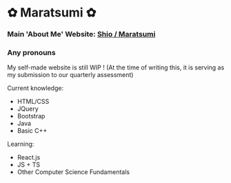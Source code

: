 # ✿ Maratsumi ✿
### Main 'About Me' Website: [Shio / Maratsumi](https://shio-info.carrd.co/)

### Any pronouns

My self-made website is still WIP ! (At the time of writing this, it is serving as my submission to our quarterly assessment)

Current knowledge:
* HTML/CSS
* JQuery
* Bootstrap
* Java
* Basic C++

Learning:
* React.js
* JS + TS
* Other Computer Science Fundamentals

